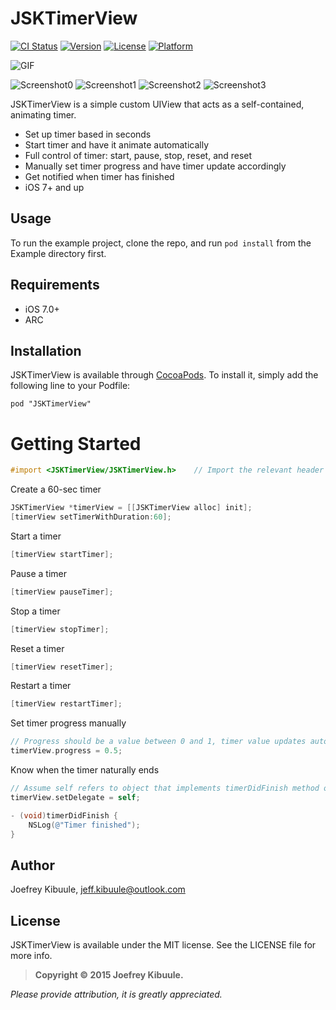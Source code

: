 # JSKTimerView

[![CI Status](http://img.shields.io/travis/jeffkibuule/JSKTimerView.svg?style=flat)](https://travis-ci.org/jeffkibuule/JSKTimerView)
[![Version](https://img.shields.io/cocoapods/v/JSKTimerView.svg?style=flat)](http://cocoadocs.org/docsets/JSKTimerView)
[![License](https://img.shields.io/cocoapods/l/JSKTimerView.svg?style=flat)](http://cocoadocs.org/docsets/JSKTimerView)
[![Platform](https://img.shields.io/cocoapods/p/JSKTimerView.svg?style=flat)](http://cocoadocs.org/docsets/JSKTimerView)

![GIF][gif0]

![Screenshot0][img0] 
![Screenshot1][img1]
![Screenshot2][img2]
![Screenshot3][img3]

JSKTimerView is a simple custom UIView that acts as a self-contained, animating timer.

* Set up timer based in seconds
* Start timer and have it animate automatically
* Full control of timer: start, pause, stop, reset, and reset
* Manually set timer progress and have timer update accordingly
* Get notified when timer has finished
* iOS 7+ and up

## Usage

To run the example project, clone the repo, and run `pod install` from the Example directory first.

## Requirements

* iOS 7.0+
* ARC

## Installation

JSKTimerView is available through [CocoaPods](http://cocoapods.org). To install
it, simply add the following line to your Podfile:

    pod "JSKTimerView"

# Getting Started

````objective-c
#import <JSKTimerView/JSKTimerView.h>    // Import the relevant header
````

Create a 60-sec timer
```objective-c
JSKTimerView *timerView = [[JSKTimerView alloc] init];
[timerView setTimerWithDuration:60];
```

Start a timer
```objective-c
[timerView startTimer];
```

Pause a timer
```objective-c
[timerView pauseTimer];
```

Stop a timer
```objective-c
[timerView stopTimer];
```

Reset a timer
```objective-c
[timerView resetTimer];
```

Restart a timer
```objective-c
[timerView restartTimer];
```

Set timer progress manually 
```objective-c
// Progress should be a value between 0 and 1, timer value updates automatically
timerView.progress = 0.5;
```

Know when the timer naturally ends
```objective-c
// Assume self refers to object that implements timerDidFinish method of JSKTimerViewDelegate
timerView.setDelegate = self;

- (void)timerDidFinish {
    NSLog(@"Timer finished");
}
```

## Author

Joefrey Kibuule, jeff.kibuule@outlook.com

## License

JSKTimerView is available under the MIT license. See the LICENSE file for more info.

>**Copyright &copy; 2015 Joefrey Kibuule.**

*Please provide attribution, it is greatly appreciated.*

[gif0]:https://raw.githubusercontent.com/jeffkibuule/JSKTimerView/master/Pod/Assets/jsktimerview.gif
[img0]:https://raw.githubusercontent.com/jeffkibuule/JSKTimerView/master/Pod/Assets/img0.png
[img1]:https://raw.githubusercontent.com/jeffkibuule/JSKTimerView/master/Pod/Assets/img1.png
[img2]:https://raw.githubusercontent.com/jeffkibuule/JSKTimerView/master/Pod/Assets/img2.png
[img3]:https://raw.githubusercontent.com/jeffkibuule/JSKTimerView/master/Pod/Assets/img3.png
